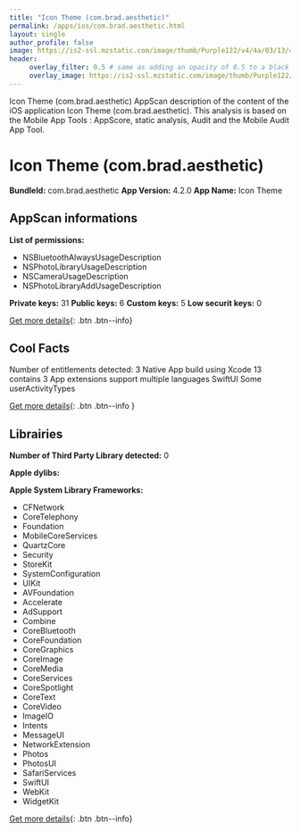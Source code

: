 ```yaml
---
title: "Icon Theme (com.brad.aesthetic)"
permalink: /apps/ios/com.brad.aesthetic.html
layout: single
author_profile: false
image: https://is2-ssl.mzstatic.com/image/thumb/Purple122/v4/4a/03/13/4a031328-843d-6cc0-c225-e4862b727345/AppIcon-1x_U007emarketing-0-5-0-85-220.png/512x512bb.jpg
header: 
     overlay_filter: 0.5 # same as adding an opacity of 0.5 to a black background
     overlay_image: https://is2-ssl.mzstatic.com/image/thumb/Purple122/v4/4a/03/13/4a031328-843d-6cc0-c225-e4862b727345/AppIcon-1x_U007emarketing-0-5-0-85-220.png/512x512bb.jpg
---
```

Icon Theme (com.brad.aesthetic) AppScan description of the content of the iOS application Icon Theme (com.brad.aesthetic). This analysis is based on the Mobile App Tools : AppScore, static analysis, Audit and the Mobile Audit App Tool.

# Icon Theme (com.brad.aesthetic)

**BundleId:** com.brad.aesthetic
**App Version:** 4.2.0
**App Name:** Icon Theme


## AppScan informations 

**List of permissions:** 
- NSBluetoothAlwaysUsageDescription
- NSPhotoLibraryUsageDescription
- NSCameraUsageDescription
- NSPhotoLibraryAddUsageDescription
  
  
**Private keys:** 31
**Public keys:** 6
**Custom keys:** 5
**Low securit keys:** 0
  
[Get more details](/pricing.html){: .btn .btn--info}

## Cool Facts

Number of entitlements detected: 3
Native App
build using Xcode 13
contains 3 App extensions
support multiple languages
SwiftUI
Some userActivityTypes
  
[Get more details](/pricing.html){: .btn .btn--info }

## Librairies 
**Number of Third Party Library detected:** 0


**Apple dylibs:**


**Apple System Library Frameworks:**
- CFNetwork
- CoreTelephony
- Foundation
- MobileCoreServices
- QuartzCore
- Security
- StoreKit
- SystemConfiguration
- UIKit
- AVFoundation
- Accelerate
- AdSupport
- Combine
- CoreBluetooth
- CoreFoundation
- CoreGraphics
- CoreImage
- CoreMedia
- CoreServices
- CoreSpotlight
- CoreText
- CoreVideo
- ImageIO
- Intents
- MessageUI
- NetworkExtension
- Photos
- PhotosUI
- SafariServices
- SwiftUI
- WebKit
- WidgetKit


  
[Get more details](/pricing.html){: .btn .btn--info}

